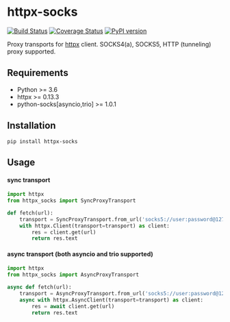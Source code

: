 # httpx-socks

[![Build Status](https://travis-ci.org/romis2012/httpx-socks.svg?branch=master)](https://travis-ci.org/romis2012/httpx-socks)
[![Coverage Status](https://coveralls.io/repos/github/romis2012/httpx-socks/badge.svg?branch=master&_=x)](https://coveralls.io/github/romis2012/httpx-socks?branch=master)
[![PyPI version](https://badge.fury.io/py/httpx-socks.svg)](https://badge.fury.io/py/httpx-socks)

Proxy transports for [httpx](https://github.com/encode/httpx) client. 
SOCKS4(a), SOCKS5, HTTP (tunneling) proxy supported.


## Requirements
- Python >= 3.6
- httpx >= 0.13.3
- python-socks[asyncio,trio] >= 1.0.1

## Installation
```
pip install httpx-socks
```

## Usage

#### sync transport
```python
import httpx
from httpx_socks import SyncProxyTransport

def fetch(url):
    transport = SyncProxyTransport.from_url('socks5://user:password@127.0.0.1:1080')
    with httpx.Client(transport=transport) as client:
        res = client.get(url)
        return res.text
```

#### async transport (both asyncio and trio supported)
```python
import httpx
from httpx_socks import AsyncProxyTransport

async def fetch(url):
    transport = AsyncProxyTransport.from_url('socks5://user:password@127.0.0.1:1080')
    async with httpx.AsyncClient(transport=transport) as client:
        res = await client.get(url)
        return res.text
```
